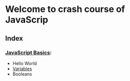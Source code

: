 # Welcome to crash course of JavaScrip 

## Index 
### [JavaScript Basics](JS_Basics): 

 - Hello World 
 - [Variables](Variables) 
 - Booleans 